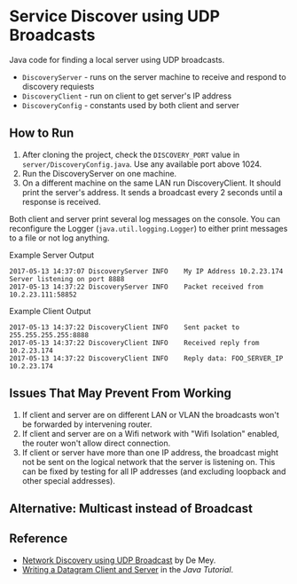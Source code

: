 # Service Discover using UDP Broadcasts

Java code for finding a local server using UDP broadcasts.

* `DiscoveryServer` - runs on the server machine to receive and respond to discovery requiests
* `DiscoveryClient` - run on client to get server's IP address
* `DiscoveryConfig` - constants used by both client and server

## How to Run

1. After cloning the project, check the `DISCOVERY_PORT` value in `server/DiscoveryConfig.java`.  Use any available port above 1024.
2. Run the DiscoveryServer on one machine.
3. On a different machine on the same LAN run DiscoveryClient.  It should print the server's address.  It sends a broadcast every 2 seconds until a response is received.

Both client and server print several log messages on the console.  You can reconfigure the Logger (`java.util.logging.Logger`) to either print messages to a file or not log anything.

Example Server Output
```
2017-05-13 14:37:07 DiscoveryServer INFO    My IP Address 10.2.23.174
Server listening on port 8888
2017-05-13 14:37:22 DiscoveryServer INFO    Packet received from 10.2.23.111:58852
```

Example Client Output
```
2017-05-13 14:37:22 DiscoveryClient INFO    Sent packet to 255.255.255.255:8888
2017-05-13 14:37:22 DiscoveryClient INFO    Received reply from 10.2.23.174
2017-05-13 14:37:22 DiscoveryClient INFO    Reply data: FOO_SERVER_IP 10.2.23.174
```

## Issues That May Prevent From Working

1. If client and server are on different LAN or VLAN the broadcasts won't be forwarded by intervening router.
2. If client and server are on a Wifi network with "Wifi Isolation" enabled, the router won't allow direct connection.
3. If client or server have more than one IP address, the broadcast might not be sent on the logical network that the server is listening on.  This can be fixed by testing for all IP addresses (and excluding loopback and other special addresses).

## Alternative: Multicast instead of Broadcast

## Reference

* [Network Discovery using UDP Broadcast](https://demey.io/network-discovery-using-udp-broadcast/) by De Mey.
* [Writing a Datagram Client and Server](https://docs.oracle.com/javase/tutorial/networking/datagrams/clientServer.html) in the *Java Tutorial*.
